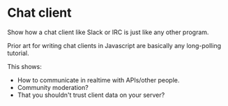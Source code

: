 # Chat client

Show how a chat client like Slack or IRC is just like any other program.

Prior art for writing chat clients in Javascript are basically any long-polling tutorial.

This shows:

-   How to communicate in realtime with APIs/other people.
-   Community moderation?
-   That you shouldn't trust client data on your server?
